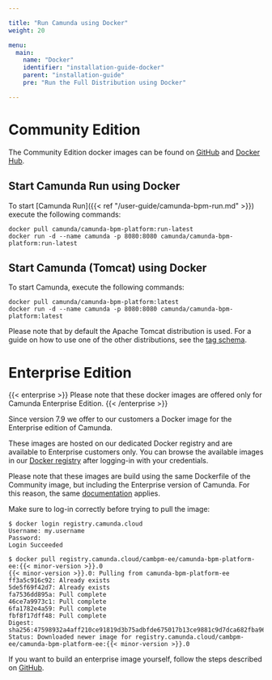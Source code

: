 ```yaml
---

title: "Run Camunda using Docker"
weight: 20

menu:
  main:
    name: "Docker"
    identifier: "installation-guide-docker"
    parent: "installation-guide"
    pre: "Run the Full Distribution using Docker"

---
```


# Community Edition

The Community Edition docker images can be found on [GitHub](https://github.com/camunda/docker-camunda-bpm-platform) and [Docker Hub](https://hub.docker.com/r/camunda/camunda-bpm-platform/).

## Start Camunda Run using Docker

To start [Camunda Run]({{< ref "/user-guide/camunda-bpm-run.md" >}}) execute the following commands:

```shell
docker pull camunda/camunda-bpm-platform:run-latest
docker run -d --name camunda -p 8080:8080 camunda/camunda-bpm-platform:run-latest
```

## Start Camunda (Tomcat) using Docker

To start Camunda, execute the following commands:

```shell
docker pull camunda/camunda-bpm-platform:latest
docker run -d --name camunda -p 8080:8080 camunda/camunda-bpm-platform:latest
```

Please note that by default the Apache Tomcat distribution is used. For a guide on how to use one of the other distributions, see the [tag schema](https://github.com/camunda/docker-camunda-bpm-platform#supported-tagsreleases).


# Enterprise Edition

{{< enterprise >}}
Please note that these docker images are offered only for Camunda Enterprise Edition.
{{< /enterprise >}}

Since version 7.9 we offer to our customers a Docker image for the Enterprise edition of Camunda.

These images are hosted on our dedicated Docker registry and are available to Enterprise customers only. You can browse the available images in our [Docker registry](https://registry.camunda.cloud) after logging-in with your credentials.

Please note that these images are build using the same Dockerfile of the Community image, but including the Enterprise version of Camunda. For this reason, the same [documentation](https://github.com/camunda/docker-camunda-bpm-platform#database-environment-variables) applies.

Make sure to log-in correctly before trying to pull the image:

```shell
$ docker login registry.camunda.cloud
Username: my.username
Password:
Login Succeeded

$ docker pull registry.camunda.cloud/cambpm-ee/camunda-bpm-platform-ee:{{< minor-version >}}.0
{{< minor-version >}}.0: Pulling from camunda-bpm-platform-ee
ff3a5c916c92: Already exists
5de5f69f42d7: Already exists
fa7536dd895a: Pull complete
46ce7a9973c1: Pull complete
6fa1782e4a59: Pull complete
fbf8f17dff48: Pull complete
Digest: sha256:47598932a4aff210ce91819d3b75adbfde675017b13ce9881c9d7dca682fba96
Status: Downloaded newer image for registry.camunda.cloud/cambpm-ee/camunda-bpm-platform-ee:{{< minor-version >}}.0
```

If you want to build an enterprise image yourself, follow the steps described on [GitHub](https://github.com/camunda/docker-camunda-bpm-platform#build-a-enterprise-version).